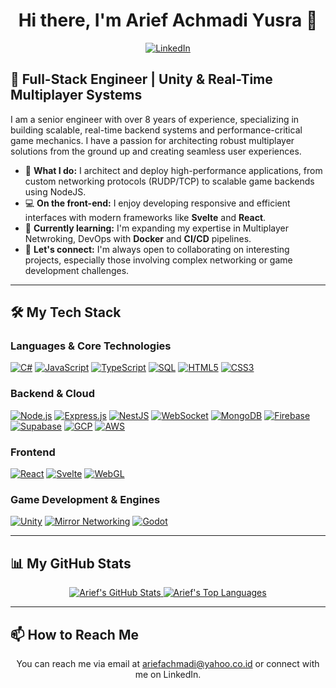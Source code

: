 <div align="center">

# Hi there, I'm Arief Achmadi Yusra 👋

<a href="[https://www.linkedin.com/in/fikrydev](https://www.linkedin.com/in/ariefachmadi)"><img src="https://img.shields.io/badge/LinkedIn-0077B5?style=for-the-badge&logo=linkedin&logoColor=white" alt="LinkedIn"></a>

</div>

## 🚀 Full-Stack Engineer | Unity & Real-Time Multiplayer Systems

I am a senior engineer with over 8 years of experience, specializing in building scalable, real-time backend systems and performance-critical game mechanics. I have a passion for architecting robust multiplayer solutions from the ground up and creating seamless user experiences.

-   🔭 **What I do:** I architect and deploy high-performance applications, from custom networking protocols (RUDP/TCP) to scalable game backends using NodeJS.
-   💻 **On the front-end:** I enjoy developing responsive and efficient interfaces with modern frameworks like **Svelte** and **React**.
-   🌱 **Currently learning:** I'm expanding my expertise in Multiplayer Netwroking, DevOps with **Docker** and **CI/CD** pipelines.
-   🤝 **Let's connect:** I'm always open to collaborating on interesting projects, especially those involving complex networking or game development challenges.

---

## 🛠️ My Tech Stack

### Languages & Core Technologies
<p align="left">
  <a href="#"><img src="https://img.shields.io/badge/C%23-239120?style=for-the-badge&logo=c-sharp&logoColor=white" alt="C#"></a>
  <a href="#"><img src="https://img.shields.io/badge/JavaScript-F7DF1E?style=for-the-badge&logo=javascript&logoColor=black" alt="JavaScript"></a>
  <a href="#"><img src="https://img.shields.io/badge/TypeScript-3178C6?style=for-the-badge&logo=typescript&logoColor=white" alt="TypeScript"></a>
  <a href="#"><img src="https://img.shields.io/badge/SQL-4479A1?style=for-the-badge&logo=postgresql&logoColor=white" alt="SQL"></a>
  <a href="#"><img src="https://img.shields.io/badge/HTML5-E34F26?style=for-the-badge&logo=html5&logoColor=white" alt="HTML5"></a>
  <a href="#"><img src="https://img.shields.io/badge/CSS3-1572B6?style=for-the-badge&logo=css3&logoColor=white" alt="CSS3"></a>
</p>

### Backend & Cloud
<p align="left">
  <a href="#"><img src="https://img.shields.io/badge/Node.js-339933?style=for-the-badge&logo=nodedotjs&logoColor=white" alt="Node.js"></a>
  <a href="#"><img src="https://img.shields.io/badge/Express.js-000000?style=for-the-badge&logo=express&logoColor=white" alt="Express.js"></a>
  <a href="#"><img src="https://img.shields.io/badge/NestJS-E0234E?style=for-the-badge&logo=nestjs&logoColor=white" alt="NestJS"></a>
  <a href="#"><img src="https://img.shields.io/badge/WebSocket-010101?style=for-the-badge&logo=feathub&logoColor=white" alt="WebSocket"></a>
  <a href="#"><img src="https://img.shields.io/badge/MongoDB-47A248?style=for-the-badge&logo=mongodb&logoColor=white" alt="MongoDB"></a>
  <a href="#"><img src="https://img.shields.io/badge/Firebase-FFCA28?style=for-the-badge&logo=firebase&logoColor=black" alt="Firebase"></a>
  <a href="#"><img src="https://img.shields.io/badge/Supabase-3FCF8E?style=for-the-badge&logo=supabase&logoColor=white" alt="Supabase"></a>
  <a href="#"><img src="https://img.shields.io/badge/Google_Cloud-4285F4?style=for-the-badge&logo=google-cloud&logoColor=white" alt="GCP"></a>
  <a href="#"><img src="https://img.shields.io/badge/Amazon_AWS-232F3E?style=for-the-badge&logo=amazon-aws&logoColor=white" alt="AWS"></a>
</p>

### Frontend
<p align="left">
  <a href="#"><img src="https://img.shields.io/badge/React-61DAFB?style=for-the-badge&logo=react&logoColor=black" alt="React"></a>
  <a href="#"><img src="https://img.shields.io/badge/Svelte-FF3E00?style=for-the-badge&logo=svelte&logoColor=white" alt="Svelte"></a>
  <a href="#"><img src="https://img.shields.io/badge/WebGL-990000?style=for-the-badge&logo=webgl&logoColor=white" alt="WebGL"></a>
</p>

### Game Development & Engines
<p align="left">
  <a href="#"><img src="https://img.shields.io/badge/Unity-FFFFFF?style=for-the-badge&logo=unity&logoColor=black" alt="Unity"></a>
  <a href="#"><img src="https://img.shields.io/badge/Mirror-24292E?style=for-the-badge&logo=github&logoColor=white" alt="Mirror Networking"></a>
  <a href="#"><img src="https://img.shields.io/badge/Godot-478CBF?style=for-the-badge&logo=godot-engine&logoColor=white" alt="Godot"></a>
</p>

---

## 📊 My GitHub Stats

<p align="center">
  <a href="https://github.com/arief4450">
    <img src="https://github-readme-stats.vercel.app/api?username=arief4450&show_icons=true&theme=radical&rank_icon=github" alt="Arief's GitHub Stats">
  </a>
  <a href="https://github.com/fikrydev">
    <img src="https://github-readme-stats.vercel.app/api/top-langs/?username=arief4450&layout=compact&theme=radical" alt="Arief's Top Languages">
  </a>
</p>

---

## 📫 How to Reach Me

<p align="center">
  You can reach me via email at <a href="mailto:ariefachmadi@yahoo.co.id">ariefachmadi@yahoo.co.id</a> or connect with me on LinkedIn.
</p>

<!--
**fikrydev/fikrydev** is a ✨ _special_ ✨ repository because its `README.md` (this file) appears on your GitHub profile.

Here are some ideas to get you started:

- 🔭 I’m currently working on ...
- 🌱 I’m currently learning ...
- 👯 I’m looking to collaborate on ...
- 🤔 I’m looking for help with ...
- 💬 Ask me about ...
- 📫 How to reach me: ...
- 😄 Pronouns: ...
- ⚡ Fun fact: ...
-->
